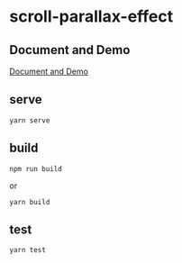 # scroll-parallax-effect

## Document and Demo
[Document and Demo](https://github.develo.org/scroll-parallax-effect/docs/)

## serve
```
yarn serve
```

## build
```
npm run build
```

or

```
yarn build
```

## test
```
yarn test
```

